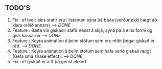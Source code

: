 ## TODO'S

1. Fix : ef tveir eins stafir eru i listanum sýna þá báða (verður ekki hægt að klara orðið annars) --> _DONE_
2. Feature : Bæta við giskaðir stafir neðst á skjá, sýna þá á eins formi og gisk kassarnir --> _DONE_
3. Feature : Keyra animation á þeim stöfum sem eru réttir þegar giskað er rétt. --> _DONE_
4. Feature : Keyra animation á þeim stöfum sem hafa verið giskað rangt (Gefa smá shake effect). --> _DONE_
5. Fix : ef giskað er á X þá gerist ekkert.
